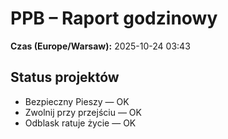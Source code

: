 # PPB – Raport godzinowy
**Czas (Europe/Warsaw):** 2025-10-24 03:43

## Status projektów
- Bezpieczny Pieszy — OK
- Zwolnij przy przejściu — OK
- Odblask ratuje życie — OK

